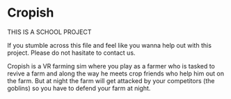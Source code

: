 # Cropish
THIS IS A SCHOOL PROJECT

If you stumble across this file and feel like you wanna help out with this project. Please do not hasitate to contact us.

Cropish is a VR farming sim where you play as a farmer who is tasked to revive a farm and along the way he meets crop friends who help him out on the farm. But at night the farm will get attacked by your competitors (the goblins) so you have to defend your farm at night.
